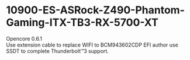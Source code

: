 # 10900-ES-ASRock-Z490-Phantom-Gaming-ITX-TB3-RX-5700-XT  
Opencore 0.6.1  
Use extension cable to replace WIFI to BCM943602CDP 
EFI author use SSDT to complete Thunderbolt™3 support.  
